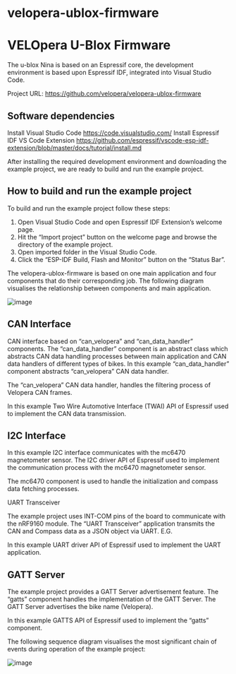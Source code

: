 # velopera-ublox-firmware

# VELOpera U-Blox Firmware

The u-blox Nina is based on an Espressif core, the development environment is based upon Espressif IDF, integrated into Visual Studio Code.

Project URL: https://github.com/velopera/velopera-ublox-firmware

## Software dependencies
Install Visual Studio Code
https://code.visualstudio.com/
Install Espressif IDF VS Code Extension
https://github.com/espressif/vscode-esp-idf-extension/blob/master/docs/tutorial/install.md

After installing the required development environment and downloading the example project, we are ready to build and run the example project.
## How to build and run the example project
 To build and run the example project follow these steps:
  1. Open Visual Studio Code and open Espressif IDF Extension’s welcome page.
  2. Hit the “Import project” button on the welcome page and browse the directory of the example project.
  3. Open imported folder in the Visual Studio Code.
  4. Click the “ESP-IDF Build, Flash and Monitor” button on the “Status Bar”.



 
The velopera-ublox-firmware is based on one main application and four components that do their corresponding job. The following diagram visualises the relationship between components and main application.

![image](https://github.com/user-attachments/assets/e5638d00-f2a3-4643-9346-daa324d37806)


## CAN Interface

CAN interface based on “can_velopera” and “can_data_handler” components. The “can_data_handler” component is an abstract class which abstracts CAN data handling processes between main application and CAN data handlers of different types of bikes. In this example “can_data_handler” component abstracts “can_velopera” CAN data handler.

The “can_velopera” CAN data handler, handles the filtering process of Velopera CAN frames.  

In this example Two Wire Automotive Interface (TWAI) API of Espressif used to implement the CAN data transmission.

## I2C Interface

In this example I2C interface communicates with the mc6470 magnetometer sensor. The I2C driver API of Espressif used to implement the communication process with the mc6470 magnetometer sensor. 

The mc6470 component  is used to handle the initialization and compass data fetching processes.

UART Transceiver

The example project uses INT-COM pins of the board to communicate with the nRF9160 module. The “UART Transceiver” application transmits the CAN and Compass data as a JSON object via UART. E.G.
 

In this example UART driver API of Espressif used to implement the UART application.

## GATT Server

The example project provides a GATT Server advertisement feature. The “gatts” component handles the implementation of the GATT Server. The GATT Server advertises the bike name (Velopera).

In this example GATTS API of Espressif used to implement the “gatts” component.

The following sequence diagram visualises the most significant chain of events during operation of the example project:

![image](https://github.com/user-attachments/assets/efd807e0-f28d-4801-8b2e-a3e1c65aa25c)



